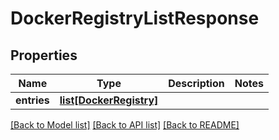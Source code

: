 # DockerRegistryListResponse

## Properties
Name | Type | Description | Notes
------------ | ------------- | ------------- | -------------
**entries** | [**list[DockerRegistry]**](DockerRegistry.md) |  | 

[[Back to Model list]](../README.md#documentation-for-models) [[Back to API list]](../README.md#documentation-for-api-endpoints) [[Back to README]](../README.md)

